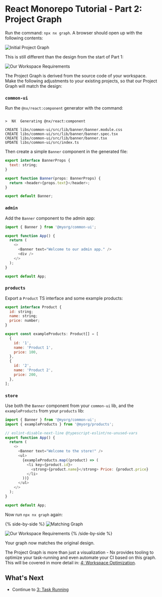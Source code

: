# React Monorepo Tutorial - Part 2: Project Graph

Run the command: `npx nx graph`. A browser should open up with the following contents:

![Initial Project Graph](/shared/react-tutorial/initial-project-graph.png)

This is still different than the design from the start of Part 1:

![Our Workspace Requirements](/shared/react-tutorial/requirements-diagram.svg)

The Project Graph is derived from the source code of your workspace. Make the following adjustments to your existing projects, so that our Project Graph will match the design:

### `common-ui`

Run the `@nx/react:component` generator with the command:

```{% command="npx nx g @nx/react:component banner --project=common-ui --export" path="~/myorg" %}

>  NX  Generating @nx/react:component

CREATE libs/common-ui/src/lib/banner/banner.module.css
CREATE libs/common-ui/src/lib/banner/banner.spec.tsx
CREATE libs/common-ui/src/lib/banner/banner.tsx
UPDATE libs/common-ui/src/index.ts
```

Then create a simple `Banner` component in the generated file:

```javascript {% fileName="libs/common-ui/src/lib/banner/banner.tsx" %}
export interface BannerProps {
  text: string;
}

export function Banner(props: BannerProps) {
  return <header>{props.text}</header>;
}

export default Banner;
```

### `admin`

Add the `Banner` component to the admin app:

```javascript {% fileName="apps/admin/src/app/app.tsx" %}
import { Banner } from '@myorg/common-ui';

export function App() {
  return (
    <>
      <Banner text="Welcome to our admin app." />
      <div />
    </>
  );
}

export default App;
```

### `products`

Export a `Product` TS interface and some example products:

```javascript {% fileName="libs/products/src/lib/products.ts" %}
export interface Product {
  id: string;
  name: string;
  price: number;
}

export const exampleProducts: Product[] = [
  {
    id: '1',
    name: 'Product 1',
    price: 100,
  },
  {
    id: '2',
    name: 'Product 2',
    price: 200,
  },
];
```

### `store`

Use both the `Banner` component from your `common-ui` lib, and the `exampleProducts` from your `products` lib:

```javascript {% fileName="apps/store/src/app/app.tsx" %}
import { Banner } from '@myorg/common-ui';
import { exampleProducts } from '@myorg/products';

// eslint-disable-next-line @typescript-eslint/no-unused-vars
export function App() {
  return (
    <>
      <Banner text="Welcome to the store!" />
      <ul>
        {exampleProducts.map((product) => (
          <li key={product.id}>
            <strong>{product.name}</strong> Price: {product.price}
          </li>
        ))}
      </ul>
    </>
  );
}

export default App;
```

Now run `npx nx graph` again:

{% side-by-side %}
![Matching Graph](/shared/react-tutorial/matching-graph.png)

![Our Workspace Requirements](/shared/react-tutorial/requirements-diagram.svg)
{% /side-by-side %}

Your graph now matches the original design.

The Project Graph is more than just a visualization - Nx provides tooling to optimize your task-running and even automate your CI based on this graph. This will be covered in more detail in: [4: Workspace Optimization](/react-tutorial/4-workspace-optimization).

## What's Next

- Continue to [3: Task Running](/react-tutorial/3-task-running)
